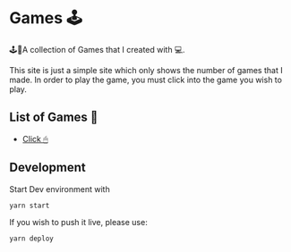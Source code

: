 # Games 🕹

🕹👾A collection of Games that I created with 💻.  

This site is just a simple site which only shows the number of games that I made. In order to play the game, you must click into the game you wish to play.

## List of Games 👾

- [Click 🖱](https://withoutwax.github.io/Games/click.html)

## Development

Start Dev environment with

```JavaScript
yarn start
```

If you wish to push it live, please use:

```JavaScript
yarn deploy
```
